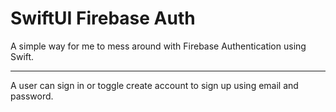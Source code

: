 # SwiftUI Firebase Auth

A simple way for me to mess around with Firebase Authentication using Swift.

---

A user can sign in or toggle create account to sign up using email and password.
